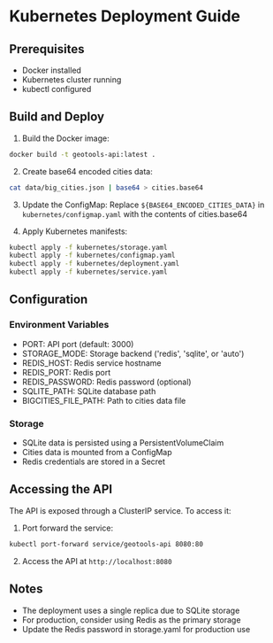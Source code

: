 # Kubernetes Deployment Guide

## Prerequisites
- Docker installed
- Kubernetes cluster running
- kubectl configured

## Build and Deploy

1. Build the Docker image:
```bash
docker build -t geotools-api:latest .
```

2. Create base64 encoded cities data:
```bash
cat data/big_cities.json | base64 > cities.base64
```

3. Update the ConfigMap:
Replace `${BASE64_ENCODED_CITIES_DATA}` in `kubernetes/configmap.yaml` with the contents of cities.base64

4. Apply Kubernetes manifests:
```bash
kubectl apply -f kubernetes/storage.yaml
kubectl apply -f kubernetes/configmap.yaml
kubectl apply -f kubernetes/deployment.yaml
kubectl apply -f kubernetes/service.yaml
```

## Configuration

### Environment Variables
- PORT: API port (default: 3000)
- STORAGE_MODE: Storage backend ('redis', 'sqlite', or 'auto')
- REDIS_HOST: Redis service hostname
- REDIS_PORT: Redis port
- REDIS_PASSWORD: Redis password (optional)
- SQLITE_PATH: SQLite database path
- BIGCITIES_FILE_PATH: Path to cities data file

### Storage
- SQLite data is persisted using a PersistentVolumeClaim
- Cities data is mounted from a ConfigMap
- Redis credentials are stored in a Secret

## Accessing the API
The API is exposed through a ClusterIP service. To access it:

1. Port forward the service:
```bash
kubectl port-forward service/geotools-api 8080:80
```

2. Access the API at `http://localhost:8080`

## Notes
- The deployment uses a single replica due to SQLite storage
- For production, consider using Redis as the primary storage
- Update the Redis password in storage.yaml for production use
